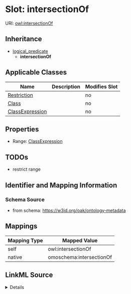 

# Slot: intersectionOf



URI: [owl:intersectionOf](http://www.w3.org/2002/07/owl#intersectionOf)




## Inheritance

* [logical_predicate](logical_predicate.md)
    * **intersectionOf**






## Applicable Classes

| Name | Description | Modifies Slot |
| --- | --- | --- |
| [Restriction](Restriction.md) |  |  no  |
| [Class](Class.md) |  |  no  |
| [ClassExpression](ClassExpression.md) |  |  no  |







## Properties

* Range: [ClassExpression](ClassExpression.md)





## TODOs

* restrict range

## Identifier and Mapping Information







### Schema Source


* from schema: https://w3id.org/oak/ontology-metadata




## Mappings

| Mapping Type | Mapped Value |
| ---  | ---  |
| self | owl:intersectionOf |
| native | omoschema:intersectionOf |




## LinkML Source

<details>
```yaml
name: intersectionOf
todos:
- restrict range
from_schema: https://w3id.org/oak/ontology-metadata
rank: 1000
is_a: logical_predicate
slot_uri: owl:intersectionOf
alias: intersectionOf
domain_of:
- ClassExpression
range: ClassExpression

```
</details>